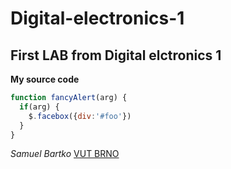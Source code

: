 # Digital-electronics-1

## First LAB from Digital elctronics 1 ##


**My source code**


```javascript
function fancyAlert(arg) {
  if(arg) {
    $.facebox({div:'#foo'})
  }
}
```


*Samuel Bartko*
[VUT BRNO](https://www.vutbr.cz)
